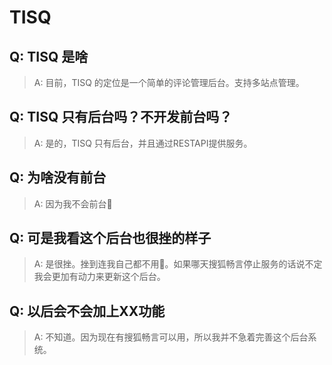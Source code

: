 # TISQ
## Q: TISQ 是啥  
> A: 目前，TISQ 的定位是一个简单的评论管理后台。支持多站点管理。

## Q: TISQ 只有后台吗？不开发前台吗？
> A: 是的，TISQ 只有后台，并且通过RESTAPI提供服务。

## Q: 为啥没有前台
> A: 因为我不会前台🌚

## Q: 可是我看这个后台也很挫的样子
> A: 是很挫。挫到连我自己都不用🌚。如果哪天搜狐畅言停止服务的话说不定我会更加有动力来更新这个后台。

## Q: 以后会不会加上XX功能
> A: 不知道。因为现在有搜狐畅言可以用，所以我并不急着完善这个后台系统。